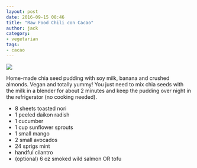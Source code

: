 ```yaml
---
layout: post
date: 2016-09-15 08:46
title: "Raw Food Chili con Cacao"
author: jack
category:
- vegetarian
tags:
- cacao
---
```


<img src="http://farm4.staticflickr.com/3502/3462052136_9f483d6dcf_b.jpg" />

Home-made chia seed pudding with soy milk, banana and crushed almonds. Vegan and totally yummy! You just need to mix chia seeds with the milk in a blender for about 2 minutes and keep the pudding over night in the refrigerator (no cooking needed).

<ul>
    <li>8 sheets toasted nori</li>
    <li>1 peeled daikon radish</li>
    <li>1 cucumber</li>
    <li>1 cup sunflower sprouts</li>
    <li>1 small mango</li>
    <li>2 small avocados</li>
    <li>24 sprigs mint</li>
    <li>handful cilantro</li>
    <li>(optional) 6 oz smoked wild salmon OR tofu</li>
</ul>
